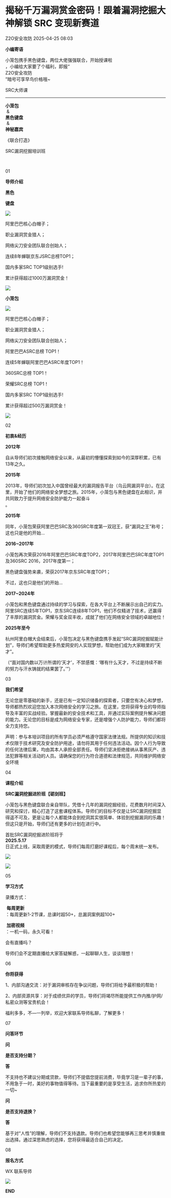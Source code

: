 #  揭秘千万漏洞赏金密码！跟着漏洞挖掘大神解锁 SRC 变现新赛道   
 Z2O安全攻防   2025-04-25 08:03  
  
**小编寄语**  
  
  
  
  
  
  
小笼包携手黑色键盘，两位大佬强强联合，开始授课啦  
，小编给大家要了个福利，即报“  
Z2O安全攻防  
”暗号可享早鸟价格哦~  
  
  
SRC大师课  
****  
  
**小笼包**  
 &   
**黑色键盘**  
 &   
**神秘嘉宾**  
  
  
《联合打造》  
  
  
SRC漏洞挖掘培训班  
  
  
   
  
01  
  
  
  
  
**导师介绍**  
  
  
**黑色**  
  
**键盘**  
  
  
  
![](https://mmbiz.qpic.cn/sz_mmbiz_jpg/3micyHKRH6UnMbGar3Ne5eVibvhFbhW6icrgrvAm2HicrE3DCQZLaNn82q5Rz7Dl8BX2Kdz70w7DGBY1RicrnGk9S5g/640?wx_fmt=jpeg&from=appmsg "")  
  
  
阿里巴巴核心白帽子；  
  
职业漏洞赏金猎人；  
  
网络尖刀安全团队联合创始人；  
  
连续8年蝉联京东JSRC总榜TOP1；  
  
国内多家SRC TOP1级别选手!  
  
累计获得超过1000万漏洞赏金！  
  
  
![](https://mmbiz.qpic.cn/sz_mmbiz_png/3micyHKRH6UnMbGar3Ne5eVibvhFbhW6icrKwUzMbiaXR4ic0kgDXSJFaUyWxnI84pHUibP4t0vfUZKLQ1Yiag3HpLIWg/640?wx_fmt=png&from=appmsg "")  
  
  
**小笼包**  
  
  
  
![](https://mmbiz.qpic.cn/sz_mmbiz_jpg/3micyHKRH6UnMbGar3Ne5eVibvhFbhW6icrDJI60JLeLsGO1dOyEuRiaLJbIGwXgJBP9kiaI8keUliajsUM8wYqWol7g/640?wx_fmt=jpeg&from=appmsg "")  
  
  
阿里巴巴核心白帽子；  
  
职业漏洞赏金猎人；  
  
网络尖刀安全团队联合创始人；  
  
阿里巴巴ASRC总榜 TOP1！  
  
连续5年蝉联阿里巴巴ASRC年度TOP1！  
  
360SRC总榜 TOP1！  
  
荣耀SRC总榜 TOP1！  
  
国内多家SRC TOP1级别选手!  
  
累计获得超过500万漏洞赏金！  
  
  
![](https://mmbiz.qpic.cn/sz_mmbiz_png/3micyHKRH6UnMbGar3Ne5eVibvhFbhW6icrtxiaQb0IT22bFcZrPxW0uASlJ05Nb8FY1fQ0BCqw1qsxhAmpzQfg4LA/640?wx_fmt=png&from=appmsg "")  
  
  
  
02  
  
  
  
  
**初衷&经历**  
  
  
**2012年**  
  
  
自从导师们初次接触网络安全以来，从最初的懵懂探索到如今的深厚积累，已有13年之久。  
  
**2015年**  
  
  
2013年，导师们初次加入中国曾经最大的漏洞报告平台（乌云网漏洞平台）。在这里，开始了他们的网络安全梦想之旅。2015年，小笼包与黑色键盘在此相识，并共同致力于提升网络安全防护能力一起奋斗  
。  
  
**2015年**  
  
  
同年，小笼包荣获阿里巴巴SRC及360SRC年度第一双冠王，获“漏洞之王”称号；这也只是他的开始...  
  
**2016~2017年**  
  
  
小笼包再次荣获2016年阿里巴巴SRC年度TOP2，2017年阿里巴巴SRC年度TOP1及360SRC 2016，2017年度第一；  
  
黑色键盘强势来袭，荣获2017年京东SRC年度TOP1；  
  
不过，这也只是他们的开始...  
  
**2017~2024年**  
  
  
小笼包和黑色键盘通过持续的学习与探索，在各大平台上不断展示出自己的实力。阿里SRC连续5年TOP1，京东SRC连续8年TOP1，他们不仅精进了技术，还赢得了丰厚的漏洞赏金。荣耀与奖金双丰收，成就了他们在网络安全领域的卓越地位！  
  
**2025年至今**  
  
  
杭州阿里白帽大会结束后，小笼包决定与黑色键盘携手发起“SRC漏洞挖掘赋能计划”，导师们希望帮助更多热爱网安的人实现梦想，帮助他们成为大家眼里的“天才”。  
  
  
（“面对国内数以万计所谓的‘天才’，不禁感慨：‘哪有什么天才，不过是持续不断的努力与汗水铸就的结果罢了。’”）  
  
  
03  
  
  
  
  
**我们希望**  
  
  
  
  
  
  
无论您是零基础的新手，还是已有一定知识储备的探索者，只要您有决心和梦想，导师都热烈欢迎您加入本次网络安全的学习之旅。在这里，您将获得专业的导师指导及丰富的实战经验。掌握最新的安全技术和工具，并通过实际案例提升解决问题的能力。无论您的目标是成为网络安全专家，还是增强个人防护能力，导师们都将全力支持您。  
  
声明：参与本培训项目的所有学员必须严格遵守国家法律法规。所提供的知识和技术仅限于技术研究及安全防护用途，请勿将其用于任何违法活动。因个人行为导致的任何法律后果，均由其本人承担全部责任。导师们坚决拒绝接纳从事黑灰产、违法犯罪等相关活动的人员。请确保您的行为符合道德和法律规范，共同维护网络安全环境  
  
  
04  
  
  
  
  
**课程介绍**  
  
  
  
  
  
**SRC漏洞挖掘进阶班【砺剑班】**  
  
小笼包与黑色键盘联合亲自带队，凭借十几年的漏洞挖掘经验，花费数月时间深入研究和探讨，精心打造了这套课程体系。导师们的目标不仅是让SRC漏洞挖掘显得遥不可及，更是让每个人都能体会到挖洞其实很简单、体验到挖掘漏洞的乐趣！但这只是开始，导师们还有更多的计划在进行中。  
  
  
首批SRC漏洞挖掘进阶班将于  
**2025.5.17**  
日正式上线，采取周更的模式，导师们每周打磨好课程后，每个周末统一发布。  
  
  
![](https://mmbiz.qpic.cn/sz_mmbiz_png/3micyHKRH6UnMbGar3Ne5eVibvhFbhW6icrbEgCNHicBKXBiaEdNQkgUzrvlAibCQvibic0YJdaZ4POjQ4IgsDFbRESMRw/640?wx_fmt=png&from=appmsg "")  
  
  
![](https://mmbiz.qpic.cn/sz_mmbiz_png/3micyHKRH6UnMbGar3Ne5eVibvhFbhW6icribMTch8nmhFZlLfYx7wD1ibK8yo6GYWolvoxALZvJ8nu49hlHbz0IQRA/640?wx_fmt=png&from=appmsg "")  
  
  
  
05  
  
  
  
  
**学习方式**  
  
  
  
  
录播方式：  
  
 **每周更新**  
：每周更新1-2节课，总课时超50+，总漏洞案例超100+  
  
 **加密视频**  
：一机一码，永久可看！  
  
  
会有直播吗？  
  
导师们会不定期直播给大家答疑解惑，一起聊聊人生，谈谈理想！  
  
  
06  
  
  
  
  
**你将获得**  
  
  
  
  
1、内部沟通交流：对于漏洞审核存在争议问题，导师们将给予最积极的帮助！  
  
2、内部资源共享：对于成绩优异的学员，导师们将竭尽所能提供工作内推/护网/私密众测等宝贵机会！  
  
  
福利多多，不—一列举，欢迎大家联系导师私聊，了解更多！  
  
  
07  
  
  
  
  
**问答环节**  
  
  
  
  
**问**  
  
**是否支持分期？**  
  
**答**  
  
不支持也不建议分期或贷款，导师们不提倡您提前消费，毕竟学习是一辈子的事，不用急于一时，美好的事物值得等待。当下最重要的是享受生活，追求你所热爱的一切~  
  
  
**问**  
  
**是否支持退换？**  
  
**答**  
  
基于对“人性”的理解，导师们不支持退款。导师们也希望您能够再三思考并慎重做出选择。通过深思熟虑的选择，您将获得最适合自己的决定。  
  
  
08  
  
  
  
  
**报名方式**  
  
  
  
  
WX 联系导师  
  
![](https://mmbiz.qpic.cn/sz_mmbiz_png/3micyHKRH6UnMbGar3Ne5eVibvhFbhW6icrVibcQ21uUdtZfyPaCmUPbXCbuSaniaicBKmm9LcbqP6FDCMqJibibGZnZpQ/640?wx_fmt=png&from=appmsg "")  
  
  
**END**  
  
  
  
  
